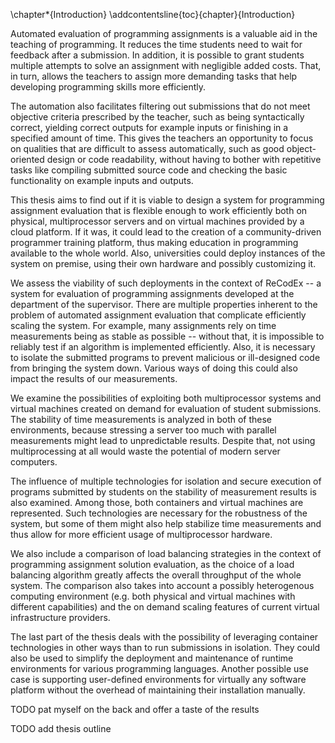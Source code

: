 \chapter*{Introduction}
\addcontentsline{toc}{chapter}{Introduction}

Automated evaluation of programming assignments is a valuable aid in the 
teaching of programming. It reduces the time students need to wait for feedback 
after a submission. In addition, it is possible to grant students multiple 
attempts to solve an assignment with negligible added costs. That, in turn, 
allows the teachers to assign more demanding tasks that help developing 
programming skills more efficiently.

The automation also facilitates filtering out submissions that do not meet 
objective criteria prescribed by the teacher, such as being syntactically 
correct, yielding correct outputs for example inputs or finishing in a specified 
amount of time. This gives the teachers an opportunity to focus on qualities 
that are difficult to assess automatically, such as good object-oriented design 
or code readability, without having to bother with repetitive tasks like 
compiling submitted source code and checking the basic functionality on example 
inputs and outputs.

This thesis aims to find out if it is viable to design a system for programming 
assignment evaluation that is flexible enough to work efficiently both on 
physical, multiprocessor servers and on virtual machines provided by a cloud 
platform. If it was, it could lead to the creation of a community-driven 
programmer training platform, thus making education in programming available to 
the whole world. Also, universities could deploy instances of the system on 
premise, using their own hardware and possibly customizing it.

We assess the viability of such deployments in the context of ReCodEx -- a
system for evaluation of programming assignments developed at the department of
the supervisor. There are multiple properties inherent to the problem of
automated assignment evaluation that complicate efficiently scaling the system. 
For example, many assignments rely on time measurements being as stable as 
possible -- without that, it is impossible to reliably test if an algorithm is 
implemented efficiently. Also, it is necessary to isolate the submitted programs 
to prevent malicious or ill-designed code from bringing the system down. Various 
ways of doing this could also impact the results of our measurements.

We examine the possibilities of exploiting both multiprocessor systems and 
virtual machines created on demand for evaluation of student submissions. The 
stability of time measurements is analyzed in both of these environments, 
because stressing a server too much with parallel measurements might lead to 
unpredictable results. Despite that, not using multiprocessing at all would 
waste the potential of modern server computers.

The influence of multiple technologies for isolation and secure execution of 
programs submitted by students on the stability of measurement results is also 
examined. Among those, both containers and virtual machines are represented. 
Such technologies are necessary for the robustness of the system, but some of 
them might also help stabilize time measurements and thus allow for more 
efficient usage of multiprocessor hardware.

We also include a comparison of load balancing strategies in the context of 
programming assignment solution evaluation, as the choice of a load balancing 
algorithm greatly affects the overall throughput of the whole system. The 
comparison also takes into account a possibly heterogenous computing environment 
(e.g. both physical and virtual machines with different capabilities) and the on
demand scaling features of current virtual infrastructure providers.

The last part of the thesis deals with the possibility of leveraging container 
technologies in other ways than to run submissions in isolation. They could also 
be used to simplify the deployment and maintenance of runtime environments for 
various programming languages. Another possible use case is supporting 
user-defined environments for virtually any software platform without the 
overhead of maintaining their installation manually.

TODO pat myself on the back and offer a taste of the results

TODO add thesis outline
